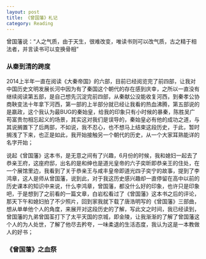 ```yaml
---
layout: post
title: 《曾国藩》札记
category: Reading
---
```


曾国藩说：“人之气质，由于天生，很难改变，唯读书则可以改气质，古之精于相法者，并言读书可以变换骨相”

### 从秦到清的跨度

2014上半年一直在阅读《大秦帝国》的六部，目前已经阅览完了前四部，让我对中国历史文明发展长河中因为有了秦国这个朝代的存在感到庆幸，之所以一直没有继续阅读第五部，是自己想先沉淀完前四部，从秦献公没能收复河西，到秦孝公协商鞅变法十年拿下河西，第一部的上半部分就已经让我看的热血沸腾，第五部说的是嬴政，这个我认为最BUG的秦始皇，给我的印象只有小时候的暴秦，陈胜吴广苟富贵勿相忘起义的场景，其实这对我们是误导的，秦始皇必有他的成功之道，与其说搁置下了后两部，不如说，我不忍心，也不想马上结束这段历史，于此，暂时搁浅了下来，也正是如此，我开始接触另一个朝代的历史，从一个大家耳熟能详的名字开始；

说起《曾国藩》这本书，是无意之间有了兴趣，6月份的时候，我和媳妇一起去了恭亲王府，这座府邸，出名的是和绅也是道光皇帝的六子奕昕即恭亲王的住处，在一个展馆里边，我看到了关于恭亲王与咸丰皇帝即道光四子奕宁的故事，提到了李鸿章，这人是师从曾国藩，说到此，对于我这历史感兴趣却一直停留在高中以前的历史课本的知识中来说，什么李鸿章，曾国藩，都没什么好的印象，也许只是印象吧，于是想到了之前看的一篇文章，白岩松看过了《曾国藩》这本书之后的评论，那天下午和媳妇拍了不少照片，回到家我就下载了唐浩明写的《曾国藩》三部曲，想从单单他个人的角度，来展开对这段历史的了解，写此文之时间，我已经读到，曾国藩的九弟曾国荃打下了太平天国的京城，即金陵，让我渐渐的了解了曾国藩这个人的为人处世，了解了他尽去矜夸，一味柔退的生活态度，我认为这是一本教做人的好书；


### 《曾国藩》之血祭

